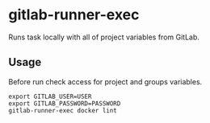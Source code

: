 # gitlab-runner-exec

Runs task locally with all of project variables from GitLab.

## Usage

Before run check access for project and groups variables.

```shell
export GITLAB_USER=USER
export GITLAB_PASSWORD=PASSWORD
gitlab-runner-exec docker lint
```
